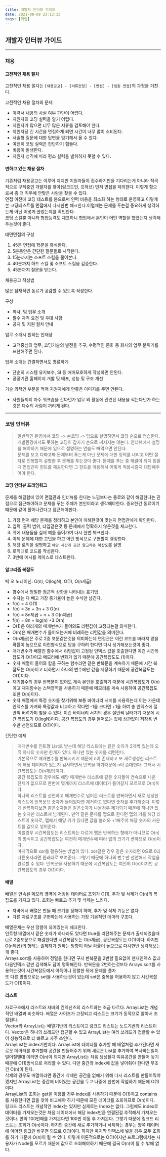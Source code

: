 ```yaml
---
title: 개발자 인터뷰 가이드
date: 2021-08-09 23:13:33
tags: [취업]
---
```


## 개발자 인터뷰 가이드

---

### 채용

#### 고전적인 채용 절차

고전적인 채용 절차는 `[채용공고] - [서류전형] - [면접] - [임원 면접]`의 과정을 거친다.

고전적인 채용 절차의 문제

- 이력서 내용의 사실 여부 판단이 어렵다.
- 지원자의 코딩 실력을 알기 어렵다.
- 지원자가 많으면 너무 많은 서류를 검토해야 한다.
- 지원자당 긴 시간을 면접하게 되면 시간이 너무 많이 소비된다.
- 서술형 질문에 대한 답변을 암기해서 올 수 있다.
- 여전히 코딩 실력은 판단하기 힘들다.
- 비용이 발생한다.
- 지원자 성격에 따라 평소 실력을 발휘하지 못할 수 있다.

#### 변하고 있는 채용 절차

기존처럼 채용공고는 이루어 지지만 지원자들이 접수하기만을 기다리는게 아니라 적극적으로 구직중인 개발자를 찾아(링크드인, 깃허브) 먼저 면접을 제의한다. 이렇게 함으로써 좀 더 직무에 안맞은 사람을 찾을 수 있다.  
면접 이전에 코딩 테스트를 봄으로써 인력 비용을 최소화 하는 형태로 운영하고 이렇게 본 코딩테스트를 면접에서 다시한번 체크한다.이럴때는 문제를 푸는걸 중요하게 생각하는게 아닌 어떻게 풀었는지를 확인한다.  
코딩 스킬뿐 아니라 협업능력도 체크하니 협업에서 본인이 어떤 역할을 했었는지 생각해두는것이 좋다.

대면면접의 구성

1. 45분 면접에 15분을 휴식한다.
2. 5분동안은 간단한 질문들로 시작한다.
3. 15분까지는 소프트 스킬을 물어본다.
4. 40분까지 하드 스킬 및 소프트 스킬을 검증한다.
5. 45분까지 질문을 받는다.

채용공고 작성법

많은 잠재적인 동료가 공감할 수 있도록 작성한다.

구성

- 회사, 팀 업무 소개
- 필수 자격 요건 및 우대 사항
- 공지 및 지원 절차 안내

업무 소개시 원하는 인재상

- 고객중심의 업무, 코딩기술의 발전을 추구, 수평적인 문화 등 회사의 업무 분위기를 표현해주면 된다.

업무 소개는 간결하면서도 명료하게

- 단순히 시스템 유지보수, SI 등 애매모호하게 작성하면 안된다.
- 공공기관 홈페이지 개발 및 배포, 성능 및 구조 개선

기술 외적인 부분을 적어 지원자에게 안좋은 이미지를 주면 안된다.

- 사원들끼리 자주 워크숍을 간다던가 업무 외 활동에 관련된 내용을 적는다던가 하는것은 다수의 사람이 꺼리게 된다.

---

### 코딩 인터뷰

> 일반적인 환경에서 코딩 -> 손코딩 -> 입으로 설명하면서 코딩 순으로 연습한다.  
> 개발환경에서도 못하는 코딩이 갑자기 손으로 써지지는 않는다. 인터뷰에서 설명을 해야하기 때문에 입으로 설명하는 연습도 빼먹으면 안된다.  
> 문제를 보고 다짜고짜 문제부터 푸는게 아닌 문제에 대한 정의를 내리고 어떤 절차로 진행할지 설명한 후 문제를 푸는것이 좋다. 문제를 푸는 중 해결이 되지 않을 때 면접관이 힌트를 제공한다면 그 힌트를 이용해서 어떻게 적용시킬지 대답해주어야 한다.

#### 코딩 인터뷰 프레임워크

문제를 해결함에 있어 면접관과 인터뷰를 한다는 느낌보다는 동료와 같이 해결한다는 관점으로 접근해야하고 문제를 푸는 주체가 본인이라고 생각해야한다. 중요한건 동료이기 때문에 같이 풀어나간다고 접근해야한다.

1. 가장 먼저 해당 문제를 정리하고 본인이 이해한것이 맞는지 면접관에게 확인한다.
2. 입력, 출력 범위, 타입같은것 등 문제에서 명확하지 않은것을 체크한다.
3. 위에 내용들을 실제 예를 들어가며 다시 한번 체크한다.
4. 이제 문제에 대한 고민을 하고 어떤 방식으로 구현할지 결정한다.
5. 해당 로직을 설명하고 `해당 시간과 공간 알고리즘 복잡도`를 설명
6. 로직대로 코드를 작성한다.
7. 3번에 예시를 케이스로 테스트한다.

#### 알고리즘 복잡도

빅 오 노테이션: O(n), O(logN), O(1), O(n제곱)

- 함수에서 엄밀한 점근적 상한을 나타내는 표기법
- 수자는 다 빼고 가장 증가율이 높은 수식만 남긴다.
- f(n) = 4 O(1)
- f(n) = 3n + 3n + 3 O(n)
- f(n) = 8n제곱 + n + 3 O(n제곱)
- f(n) = 8n + log(n) +3 O(n)
- O(1)은 여러개의 매개변수가 들어와도 리턴값이 고정되는걸 의미한다.
- O(n)은 매개변수가 들어오는거에 비례하는 리턴값을 의미한다.
- O(n제곱)은 주로 2중 포문같은것을 의미하는데 면접관은 이런 코드를 바라지 않을 확률이 높으므로 이런방식으로 답을 구하려 한다면 다시 생가해보는것이 좋다.
- 매개변수가 배열인 함수에서 리턴값이 고정된 인덱스 값을 호출한다면 이건 시간복잡도가 O(1)이고 메모리에 변화가 없기 때문에 공간복잡도도 (1)이다.
- 숫자 배열이 들어와 합을 구하는 함수라면 같은 반복문을 계속하기 때문에 시간 복잡도는 O(n)이고 더하면서 하나의 변수에만 값을 저장하기 때문에 공간복잡도는 O(1)이다.
- 재귀함수의 경우 반복문이 없어도 계속 본인을 호출하기 때문에 시간복잡도가 O(n)이고 재귀함수는 스택영역을 사용하기 때문에 메모리를 계속 사용하여 공간복잡도 또한 O(n)이다.
- 숫자 배열에서 특정 숫자를 찾기위해 보통 바이너리 서치를 사용하는데 이는 가운데 인덱스를 가져와 특정값과 비교하고 작다면 -1을 크다면 +1을 하여 총 인덱스에 절반씩 버려가며 찾을 수 있다. 이런 바이너리 서치의 경우 절반씩 날라가기 때문에 시간 복잡도가 O(logN)이다. 공간 복잡도의 경우 들어오는 값에 상관없이 저장용 변수만 선언되므로 O(1)이다.

간단한 예제

> 매개변수를 인트형 List로 받는데 해당 리스트에는 같은 숫자가 2개씩 있는데 오직 하나의 숫자만 한개가 있다. 하나만 있는 숫자를 리턴한다.  
> 기본적으로 매개변수를 반복시키기 때문에 n이 존재하고 또 새로생성한 리스트에 해당 데이터가 있는지 검사하면서 반복을 하기때문에 n이 존대한다. 그래서 시간복잡도는 O(n제곱)이다.  
> 공간 복잡도의 경우에도 해당 매개변수 리스트에 같은 숫자들이 연속으로 나온 전제가 없으므로 한번에 몇개까지 리스트에 데이터가 들어갈지 모르므로 O(n)이다.  
> 하나의 리스트를 선언하고 매개변수로 넘어온 리스트를 반복하면서 새로 생성한 리스트에 반복문으 숫자가 들어있다면 제거하고 없다면 숫자를 추가해준다. 이렇게 반복하다보면 같은숫자들은 같은숫자가 나올경우 제거되기 때문에 하나만 있는 숫자만 리스트에 남게된다.
> 만약 같은 문제를 맵으로 한다면 맵의 키를 해당 리스트이 숫자로, 맵에서 해당 키가 있다면 값을 불러와 +1해주어 해당 숫자의 카운트를 값으로 넣어준다.  
> 이럴경우 시간복잡도는 리스트와는 다르게 맵은 반복하는 형태가 아니므로 O(n)의 방식이고 공간복잡도는 여전히 매개변수에 따라 맵의 크기가 변하므로 O(n)이다.  
> 마지막으로 xor를 활용하는 방법이 있다. xor같은 경우 같은 숫자라면 0으로 0과 다른숫자라면 원래대로 보여준다. 그렇기 때문에 하나의 변수만 선언해서 작업을 완료할 수 있다. 반복문을 사용하기 때문에 시간복잡도는 여전히 O(n)이지만 공간복잡도의 경우 O(1)이다.

#### 배열

배열은 연속된 메모리 영역에 저장된 데이터로 조회가 O(1), 추가 및 삭제가 O(n)의 복잡도를 가지고 있다. 조회는 빠르고 추가 및 삭제는 느리다.

- 자바에서 배열은 만들 때 크기를 정해야 하며, 추가 및 삭제 기능은 없다.
- 다른 자료구조를 구현하는데 사용하는 가장 기본적인 데이터 구조다.

배열문제는 우선 정렬이 되어있는지 체크한다.  
인트형 배열에서 같은 숫자가 하나라도 있다면 true를 리턴해주는 문제가 출제되었을때 i,j로 2중포문으로 해결한다면 시간복잡도는 O(n제곱), 공간복잡도는 O(1)이다. 하지만 O(n제곱)의 형태는 출제자가 원하는 방향이 아닐 확률이 높으므로 다시한번 생각해보는게 좋다.  
Arrays.sort를 사용하여 정렬을 한다면 구지 반복문을 2번할 필요없이 현재인덱스 값과 다음인덱스 값만 검색해도 답이 명확해진다. 반복문을 2번하는것보다 Arrays.sort를 사용하는것이 시간복잡도에서 이득이니 정렬한 뒤에 문제를 풀자  
또 다른 방법으로는 set을 사용하는것이 있는데 set은 중복을 허용하지 않고 시간복잡도가 O(1)이다.

#### 리스트

자료구조에서 리스트와 자바의 컨렉션즈의 리스트와는 조금 다르다. ArrayList는 개념적인 배열과 비슷하다. 배열은 사이즈가 고정되고 리스트는 크기가 동적으로 알아서 조절된다.  
Vector와 ArrayList는 배열기반의 리스트이고 링크드 리스트는 노드기반의 리스트이다. Vector은 하나의 쓰레드만 접근할 수 있고 ArrayList는 여러 쓰레드가 접글할 수 있어 성능적으로 더 빠르고 자주 쓰인다.  
ArrayList는 index기반이다. ArrayList에 데이터를 추가할 때 배열처럼 추가된다면 새로운 데이터를 추가할때 공간을 만들어주기 위해 새로운 List를 추가하여 복사하는일이 벌어질탠대 이러면 O(n)이 되지만 ArrayList는 처음 생성될때 여유공간을 만들어 놓기 때문에 O(1)방식으로 처리할 수 있다. 다만 중간의 index에 값을 넣어줘야 한다면 무조건 O(n)이 된다.  
삭제의 경우도 배열이라면 중간에 삭제한 공간을 없에기 위해 다시 리스트를 만들어줘야 겠지만 ArrayList는 중간에 비어있는 공간을 두고 나중에 한번에 작업하기 때문에 O(1)이다.  
ArrayList의 조회는 get을 이용할 경우 index를 사용하기 때문에 O(1)이고 contains를 사용한다면 값을 찾아 비교해야 하기 때문에 모든 데이터를 조회하므로 O(n)이다.  
링크드 리스트는 개념적인 Index는 있지만 실제로는 Index는 없다. 그럼에도 index로 데이터를 가져오는것은 처음 데이터에서 해당 index만큼 연결된걸 추적해서 가져오는것이다. 만약 100번째를 가져온다면 100번 이동 후 가져온다. 그렇기 때문에 링크드 리스트는 조회가 O(n)이다. 하지만 중간에 새로 추가하거나 삭제하는 경우는 양쪽 데이터에 이어진 링크만 바꾸면 되므로 O(1)이다. 하지만 마지막 인덱스에 넣을 경우 모두 조회를 하기 때문에 O(n)이 될 수 있다. 이렇게 이론적으로는 O(1)이지만 프로그램에서는 사용자가 Node를 모르기 때문에 값으로 조회해야하기 때문에 결국 O(n)이 될 수 밖에 없다.

